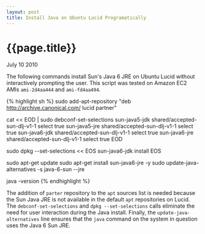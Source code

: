 ```yaml
---
layout: post
title: Install Java on Ubuntu Lucid Programatically 
---
```


# {{page.title}}

<span class="meta">July 10 2010</span>

The following commands install Sun's Java 6 JRE on Ubuntu Lucid without interactively prompting the user. This script was tested on Amazon EC2 AMIs `ami-2d4aa444` and `ami-fd4aa494`.

{% highlight sh %}
sudo add-apt-repository "deb http://archive.canonical.com/ lucid partner"

cat << EOD | sudo debconf-set-selections
sun-java5-jdk shared/accepted-sun-dlj-v1-1 select true
sun-java5-jre shared/accepted-sun-dlj-v1-1 select true
sun-java6-jdk shared/accepted-sun-dlj-v1-1 select true
sun-java6-jre shared/accepted-sun-dlj-v1-1 select true
EOD

sudo dpkg --set-selections << EOS
sun-java6-jdk install
EOS

sudo apt-get update
sudo apt-get install sun-java6-jre -y
sudo update-java-alternatives -s java-6-sun --jre

java -version
{% endhighlight %}

The addition of `parter` repository to the `apt` sources list is needed because the Sun Java JRE is not available in the default `apt` repositories on Lucid. The `debconf-set-selections` and `dpkg --set-selections` calls eliminate the need for user interaction during the Java install. Finally, the `update-java-alternatives` line ensures that the `java` command on the system in question uses the Java 6 Sun JRE.
